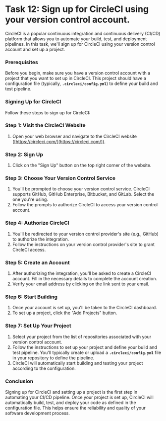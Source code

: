 # Task 12: Sign up for CircleCI using your version control account.

CircleCI is a popular continuous integration and continuous delivery (CI/CD) platform that allows you to automate your build, test, and deployment pipelines. In this task, we'll sign up for CircleCI using your version control account and set up a project.

### **Prerequisites**

Before you begin, make sure you have a version control account with a project that you want to set up in CircleCI. This project should have a configuration file (typically, **`.circleci/config.yml`**) to define your build and test pipeline.

### **Signing Up for CircleCI**

Follow these steps to sign up for CircleCI:

### Step 1: Visit the CircleCI Website

1. Open your web browser and navigate to the CircleCI website ([https://circleci.com/](https://circleci.com/)).

### Step 2: Sign Up

1. Click on the "Sign Up" button on the top right corner of the website.

### Step 3: Choose Your Version Control Service

1. You'll be prompted to choose your version control service. CircleCI supports GitHub, GitHub Enterprise, Bitbucket, and GitLab. Select the one you're using.
2. Follow the prompts to authorize CircleCI to access your version control account.

### Step 4: Authorize CircleCI

1. You'll be redirected to your version control provider's site (e.g., GitHub) to authorize the integration.
2. Follow the instructions on your version control provider's site to grant CircleCI access.

### Step 5: Create an Account

1. After authorizing the integration, you'll be asked to create a CircleCI account. Fill in the necessary details to complete the account creation.
2. Verify your email address by clicking on the link sent to your email.

### Step 6: Start Building

1. Once your account is set up, you'll be taken to the CircleCI dashboard.
2. To set up a project, click the "Add Projects" button.

### Step 7: Set Up Your Project

1. Select your project from the list of repositories associated with your version control account.
2. Follow the instructions to set up your project and define your build and test pipeline. You'll typically create or upload a **`.circleci/config.yml`** file in your repository to define the pipeline.
3. CircleCI will automatically start building and testing your project according to the configuration.

### **Conclusion**

Signing up for CircleCI and setting up a project is the first step in automating your CI/CD pipeline. Once your project is set up, CircleCI will automatically build, test, and deploy your code as defined in the configuration file. This helps ensure the reliability and quality of your software development process.